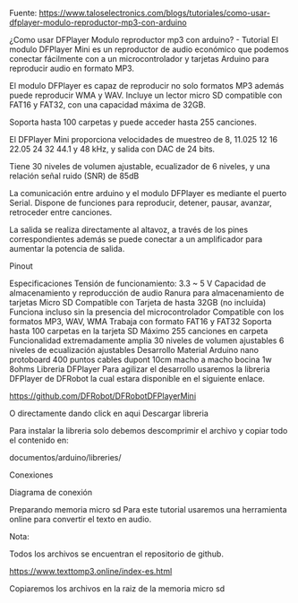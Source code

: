 Fuente: https://www.taloselectronics.com/blogs/tutoriales/como-usar-dfplayer-modulo-reproductor-mp3-con-arduino

¿Como usar DFPlayer Modulo reproductor mp3 con arduino? - Tutorial
El modulo DFPlayer Mini es un reproductor de audio económico que podemos conectar fácilmente con a un microcontrolador y tarjetas Arduino para reproducir audio en formato MP3.

El modulo DFPlayer es capaz de reproducir no solo formatos MP3 además puede reproducir WMA y WAV. Incluye un lector micro SD compatible con FAT16 y FAT32, con una capacidad máxima de 32GB. 

Soporta hasta 100 carpetas y puede acceder hasta 255 canciones.

El DFPlayer Mini proporciona velocidades de muestreo de 8, 11.025 12 16 22.05 24 32 44.1 y 48 kHz, y salida con DAC de 24 bits.

Tiene 30 niveles de volumen ajustable, ecualizador de 6 niveles, y una relación señal ruido (SNR) de 85dB

La comunicación entre arduino y el modulo DFPlayer es mediante el puerto Serial. Dispone de funciones para reproducir, detener, pausar, avanzar, retroceder entre canciones.

La salida se realiza directamente al altavoz, a través de los pines correspondientes además se puede conectar a un amplificador para aumentar la potencia de salida.

Pinout


Especificaciones
Tensión de funcionamiento: 3.3 ~ 5 V
Capacidad de almacenamiento y reproducción de audio
Ranura para almacenamiento de tarjetas Micro SD
Compatible con Tarjeta de hasta 32GB (no incluida)
Funciona incluso sin la presencia del microcontrolador
Compatible con los formatos MP3, WAV, WMA
Trabaja con formato FAT16 y FAT32
Soporta hasta 100 carpetas en la tarjeta SD
Máximo 255 canciones en carpeta
Funcionalidad extremadamente amplia
30 niveles de volumen ajustables
6 niveles de ecualización ajustables
Desarrollo
Material
Arduino nano
protoboard 400 puntos
cables dupont 10cm macho a macho
bocina 1w 8ohms
Libreria DFPlayer
Para agilizar el desarrollo usaremos la libreria DFPlayer de DFRobot la cual estara disponible en el siguiente enlace.

https://github.com/DFRobot/DFRobotDFPlayerMini

O directamente dando click en aqui Descargar libreria

Para instalar la libreria solo debemos descomprimir el archivo y copiar todo el contenido en:

documentos/arduino/libreries/

Conexiones
 

Diagrama de conexión 



Preparando memoria micro sd
Para este tutorial usaremos una herramienta online para convertir el texto en audio.

Nota:

Todos los archivos se encuentran el repositorio de github.

https://www.texttomp3.online/index-es.html

Copiaremos los archivos en la raiz de la memoria micro sd

